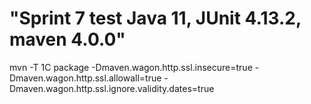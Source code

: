 # "Sprint 7 test  Java 11, JUnit 4.13.2, maven 4.0.0"


mvn -T 1C package -Dmaven.wagon.http.ssl.insecure=true -Dmaven.wagon.http.ssl.allowall=true -Dmaven.wagon.http.ssl.ignore.validity.dates=true